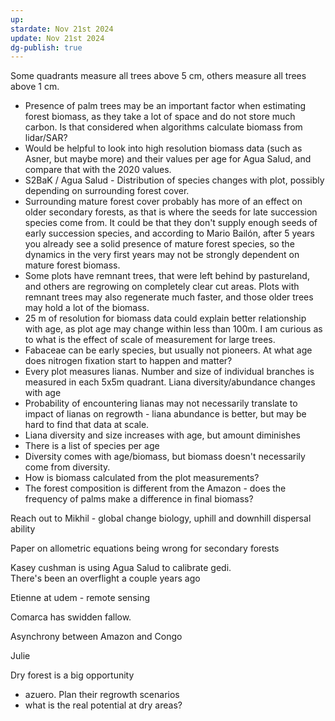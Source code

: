```yaml
---
up: 
stardate: Nov 21st 2024
update: Nov 21st 2024
dg-publish: true
---
```

Some quadrants measure all trees above 5 cm, others measure all trees above 1 cm. 

- Presence of palm trees may be an important factor when estimating forest biomass, as they take a lot of space and do not store much carbon. Is that considered when algorithms calculate biomass from lidar/SAR?
- Would be helpful to look into high resolution biomass data (such as Asner, but maybe more) and their values per age for Agua Salud, and compare that with the 2020 values.
- S2BaK / Agua Salud - Distribution of species changes with plot, possibly depending on surrounding forest cover.
- Surrounding mature forest cover probably has more of an effect on older secondary forests, as that is where the seeds for late succession species come from. It could be that they don't supply enough seeds of early succession species, and according to Mario Bailón, after 5 years you already see a solid presence of mature forest species, so the dynamics in the very first years may not be strongly dependent on mature forest biomass.
- Some plots have remnant trees, that were left behind by pastureland, and others are regrowing on completely clear cut areas. Plots with remnant trees may also regenerate much faster, and those older trees may hold a lot of the biomass.
- 25 m of resolution for biomass data could explain better relationship with age, as plot age may change within less than 100m. I am curious as to what is the effect of scale of measurement for large trees.
- Fabaceae can be early species, but usually not pioneers. At what age does nitrogen fixation start to happen and matter?
- Every plot measures lianas. Number and size of individual branches is measured in each 5x5m quadrant. Liana diversity/abundance changes with age
- Probability of encountering lianas may not necessarily translate to impact of lianas on regrowth - liana abundance is better, but may be hard to find that data at scale.
- Liana diversity and size increases with age, but amount diminishes
- There is a list of species per age
- Diversity comes with age/biomass, but biomass doesn't necessarily come from diversity.
- How is biomass calculated from the plot measurements?
- The forest composition is different from the Amazon - does the frequency of palms make a difference in final biomass?

Reach out to Mikhil - global change biology, uphill and downhill dispersal ability  
  
Paper on allometric equations being wrong for secondary forests  
  
Kasey cushman is using Agua Salud to calibrate gedi.  
There's been an overflight a couple years ago  
  
Etienne at udem - remote sensing  
  
Comarca has swidden fallow.  
  
Asynchrony between Amazon and Congo  
  
Julie  
  
Dry forest is a big opportunity  
- azuero. Plan their regrowth scenarios  
- what is the real potential at dry areas?